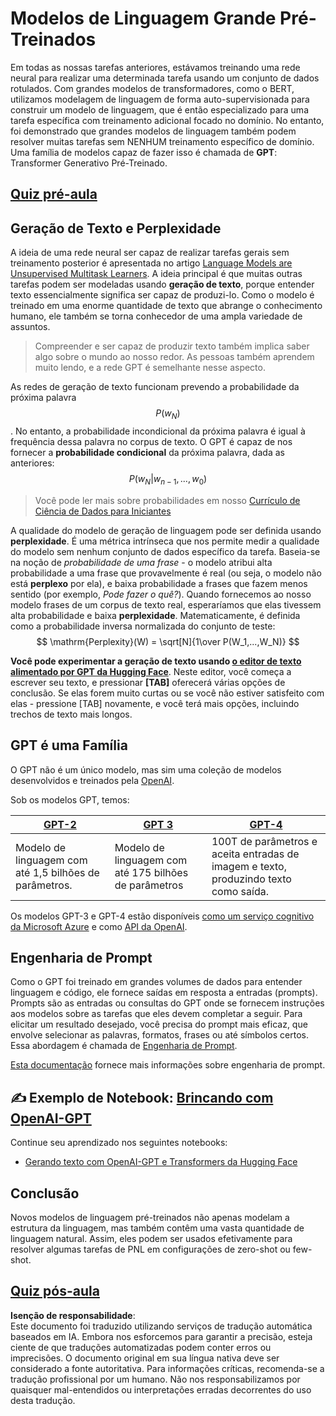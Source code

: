 # Modelos de Linguagem Grande Pré-Treinados

Em todas as nossas tarefas anteriores, estávamos treinando uma rede neural para realizar uma determinada tarefa usando um conjunto de dados rotulados. Com grandes modelos de transformadores, como o BERT, utilizamos modelagem de linguagem de forma auto-supervisionada para construir um modelo de linguagem, que é então especializado para uma tarefa específica com treinamento adicional focado no domínio. No entanto, foi demonstrado que grandes modelos de linguagem também podem resolver muitas tarefas sem NENHUM treinamento específico de domínio. Uma família de modelos capaz de fazer isso é chamada de **GPT**: Transformer Generativo Pré-Treinado.

## [Quiz pré-aula](https://red-field-0a6ddfd03.1.azurestaticapps.net/quiz/120)

## Geração de Texto e Perplexidade

A ideia de uma rede neural ser capaz de realizar tarefas gerais sem treinamento posterior é apresentada no artigo [Language Models are Unsupervised Multitask Learners](https://cdn.openai.com/better-language-models/language_models_are_unsupervised_multitask_learners.pdf). A ideia principal é que muitas outras tarefas podem ser modeladas usando **geração de texto**, porque entender texto essencialmente significa ser capaz de produzi-lo. Como o modelo é treinado em uma enorme quantidade de texto que abrange o conhecimento humano, ele também se torna conhecedor de uma ampla variedade de assuntos.

> Compreender e ser capaz de produzir texto também implica saber algo sobre o mundo ao nosso redor. As pessoas também aprendem muito lendo, e a rede GPT é semelhante nesse aspecto.

As redes de geração de texto funcionam prevendo a probabilidade da próxima palavra $$P(w_N)$$. No entanto, a probabilidade incondicional da próxima palavra é igual à frequência dessa palavra no corpus de texto. O GPT é capaz de nos fornecer a **probabilidade condicional** da próxima palavra, dada as anteriores: $$P(w_N | w_{n-1}, ..., w_0)$$

> Você pode ler mais sobre probabilidades em nosso [Currículo de Ciência de Dados para Iniciantes](https://github.com/microsoft/Data-Science-For-Beginners/tree/main/1-Introduction/04-stats-and-probability)

A qualidade do modelo de geração de linguagem pode ser definida usando **perplexidade**. É uma métrica intrínseca que nos permite medir a qualidade do modelo sem nenhum conjunto de dados específico da tarefa. Baseia-se na noção de *probabilidade de uma frase* - o modelo atribui alta probabilidade a uma frase que provavelmente é real (ou seja, o modelo não está **perplexo** por ela), e baixa probabilidade a frases que fazem menos sentido (por exemplo, *Pode fazer o quê?*). Quando fornecemos ao nosso modelo frases de um corpus de texto real, esperaríamos que elas tivessem alta probabilidade e baixa **perplexidade**. Matematicamente, é definida como a probabilidade inversa normalizada do conjunto de teste:
$$
\mathrm{Perplexity}(W) = \sqrt[N]{1\over P(W_1,...,W_N)}
$$ 

**Você pode experimentar a geração de texto usando [o editor de texto alimentado por GPT da Hugging Face](https://transformer.huggingface.co/doc/gpt2-large)**. Neste editor, você começa a escrever seu texto, e pressionar **[TAB]** oferecerá várias opções de conclusão. Se elas forem muito curtas ou se você não estiver satisfeito com elas - pressione [TAB] novamente, e você terá mais opções, incluindo trechos de texto mais longos.

## GPT é uma Família

O GPT não é um único modelo, mas sim uma coleção de modelos desenvolvidos e treinados pela [OpenAI](https://openai.com). 

Sob os modelos GPT, temos:

| [GPT-2](https://huggingface.co/docs/transformers/model_doc/gpt2#openai-gpt2) | [GPT 3](https://openai.com/research/language-models-are-few-shot-learners) | [GPT-4](https://openai.com/gpt-4) |
| -- | -- | -- |
|Modelo de linguagem com até 1,5 bilhões de parâmetros. | Modelo de linguagem com até 175 bilhões de parâmetros | 100T de parâmetros e aceita entradas de imagem e texto, produzindo texto como saída. |

Os modelos GPT-3 e GPT-4 estão disponíveis [como um serviço cognitivo da Microsoft Azure](https://azure.microsoft.com/en-us/services/cognitive-services/openai-service/#overview?WT.mc_id=academic-77998-cacaste) e como [API da OpenAI](https://openai.com/api/).

## Engenharia de Prompt

Como o GPT foi treinado em grandes volumes de dados para entender linguagem e código, ele fornece saídas em resposta a entradas (prompts). Prompts são as entradas ou consultas do GPT onde se fornecem instruções aos modelos sobre as tarefas que eles devem completar a seguir. Para elicitar um resultado desejado, você precisa do prompt mais eficaz, que envolve selecionar as palavras, formatos, frases ou até símbolos certos. Essa abordagem é chamada de [Engenharia de Prompt](https://learn.microsoft.com/en-us/shows/ai-show/the-basics-of-prompt-engineering-with-azure-openai-service?WT.mc_id=academic-77998-bethanycheum).

[Esta documentação](https://learn.microsoft.com/en-us/semantic-kernel/prompt-engineering/?WT.mc_id=academic-77998-bethanycheum) fornece mais informações sobre engenharia de prompt.

## ✍️ Exemplo de Notebook: [Brincando com OpenAI-GPT](../../../../../lessons/5-NLP/20-LangModels/GPT-PyTorch.ipynb)

Continue seu aprendizado nos seguintes notebooks:

* [Gerando texto com OpenAI-GPT e Transformers da Hugging Face](../../../../../lessons/5-NLP/20-LangModels/GPT-PyTorch.ipynb)

## Conclusão

Novos modelos de linguagem pré-treinados não apenas modelam a estrutura da linguagem, mas também contêm uma vasta quantidade de linguagem natural. Assim, eles podem ser usados efetivamente para resolver algumas tarefas de PNL em configurações de zero-shot ou few-shot.

## [Quiz pós-aula](https://red-field-0a6ddfd03.1.azurestaticapps.net/quiz/220)

**Isenção de responsabilidade**:  
Este documento foi traduzido utilizando serviços de tradução automática baseados em IA. Embora nos esforcemos para garantir a precisão, esteja ciente de que traduções automatizadas podem conter erros ou imprecisões. O documento original em sua língua nativa deve ser considerado a fonte autoritativa. Para informações críticas, recomenda-se a tradução profissional por um humano. Não nos responsabilizamos por quaisquer mal-entendidos ou interpretações erradas decorrentes do uso desta tradução.